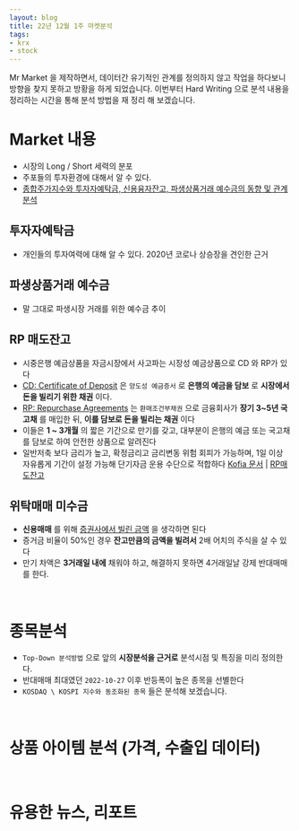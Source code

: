 ```yaml
---
layout: blog
title: 22년 12월 1주 마켓분석
tags:
- krx
- stock
---
```


Mr Market 을 제작하면서, 데이터간 유기적인 관계를 정의하지 않고 작업을 하다보니 방향을 찾지 못하고 방황을 하게 되었습니다. 이번부터 Hard Writing 으로 분석 내용을 정리하는 시간을 통해 분석 방법을 재 정리 해 보겠습니다.

# Market 내용
- 시장의 Long / Short 세력의 분포
- 주포들의 투자환경에 대해서 알 수 있다.
- [종합주가지수와 투자자예탁금, 신용융자잔고, 파생상품거래 예수금의 동향 및 관계 분석](https://www.kci.go.kr/kciportal/ci/sereArticleSearch/ciSereArtiView.kci?sereArticleSearchBean.artiId=ART002792198)

## 투자자예탁금
- 개인들의 투자여력에 대해 알 수 있다. 2020년 코로나 상승장을 견인한 근거

## 파생상품거래 예수금
- 말 그대로 파생시장 거래를 위한 예수금 추이
  
## RP 매도잔고
- 시중은행 예금상품을 자금시장에서 사고파는 시장성 예금상품으로 CD 와 RP가 있다
- [CD: Certificate of Deposit](https://holyhacker.tistory.com/53) 은 `양도성 예금증서` 로 **은행의 예금을 담보** 로 **시장에서 돈을 빌리기 위한 채권** 이다.
- [RP: Repurchase Agreements](https://holyhacker.tistory.com/53) 는 `환매조건부채권` 으로 금융회사가 **장기 3~5년 국고채** 를 매입한 뒤, **이를 담보로 돈을 빌리는 채권** 이다
- 이들은 **1 ~ 3개월** 의 짧은 기간으로 만기를 갖고, 대부분이 은행의 예금 또는 국고채를 담보로 하여 안전한 상품으로 알려진다
- 일반저축 보다 금리가 높고, 확정금리고 금리변동 위험 회피가 가능하며, 1일 이상 자유롭게 기간이 설정 가능해 단기자금 운용 수단으로 적합하다 [Kofia 문서]([https://www.kofia.or.kr%2Fnpboard%2Fm_18%2Fdown.do%3FbbsId%3DBBSMSTR_000000000203%26nttId%3D15310%26file_sn%3D0%26atch_file_id%3DFILE_000000000023373&usg=AOvVaw1nm-W92OAFQavo-obhHiA3](https://www.google.com/url?sa=t&rct=j&q=&esrc=s&source=web&cd=&ved=2ahUKEwj5u7iUhuT7AhWum1YBHYQnABwQFnoECA4QAQ&url=https%3A%2F%2Fwww.kofia.or.kr%2Fnpboard%2Fm_18%2Fdown.do%3FbbsId%3DBBSMSTR_000000000203%26nttId%3D15310%26file_sn%3D0%26atch_file_id%3DFILE_000000000023373&usg=AOvVaw1nm-W92OAFQavo-obhHiA3)) | [RP매도잔고](https://eiec.kdi.re.kr/material/clickView.do?click_yymm=201512&cidx=1009)

## 위탁매매 미수금
- **신용매매** 를 위해 [증권사에서 빌린 금액](https://stockro.com/bbs/board.php?bo_table=stock_term&wr_id=333) 을 생각하면 된다
- 증거금 비율이 50%인 경우 **잔고만큼의 금액을 빌려서** 2배 어치의 주식을 살 수 있다
- 만기 차액은 **3거래일 내에** 채워야 하고, 해결하지 못하면 4거래일날 강제 반대매매를 한다.

<br/>

# 종목분석
- `Top-Down 분석방법` 으로 앞의 **<span style="color:var(--strong);">시장분석을 근거로</span>** 분석시점 및 특징을 미리 정의한다.
- 반대매매 최대였던 `2022-10-27` 이후 반등폭이 높은 종목을 선별한다
- `KOSDAQ \ KOSPI 지수와 동조화된 종목` 들은 분석해 보겠습니다.

<br/>

# 상품 아이템 분석 (가격, 수출입 데이터)

<br/>

# 유용한 뉴스, 리포트